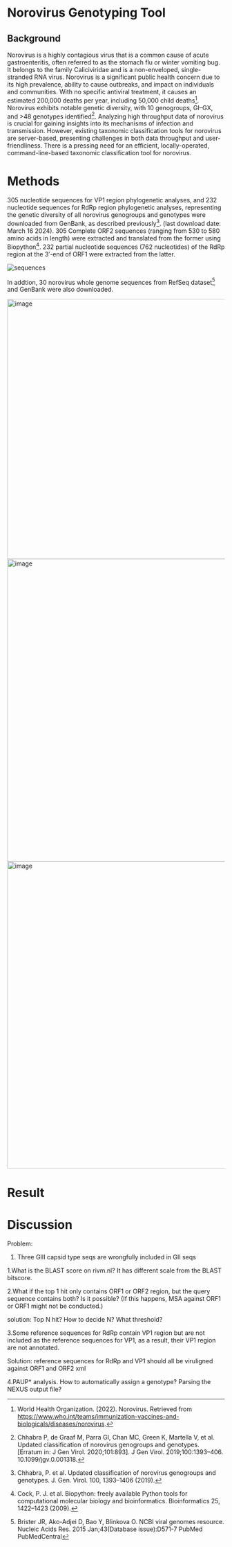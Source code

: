 # Norovirus Genotyping Tool
## Background
Norovirus is a highly contagious virus that is a common cause of acute gastroenteritis, often referred to as the stomach flu or winter vomiting bug. It belongs to the family Caliciviridae and is a non-enveloped, single-stranded RNA virus. Norovirus is a significant public health concern due to its high prevalence, ability to cause outbreaks, and impact on individuals and communities. With no specific antiviral treatment, it causes an estimated 200,000 deaths per year, including 50,000 child deaths[^1]. Norovirus exhibits notable genetic diversity, with 10 genogroups, GI–GX, and >48 genotypes identified[^2]. Analyzing high throughput data of norovirus is crucial for gaining insights into its mechanisms of infection and transmission. However, existing taxonomic classification tools for norovirus are server-based, presenting challenges in both data throughput and user-friendliness. There is a pressing need for an efficient, locally-operated, command-line-based taxonomic classification tool for norovirus.

# Methods
305 nucleotide sequences for VP1 region phylogenetic analyses, and 232 nucleotide sequences for RdRp region phylogenetic analyses, representing the genetic diversity of all norovirus genogroups and genotypes were downloaded from GenBank, as described previously[^3]. (last download date: March 16 2024). 305 Complete ORF2 sequences (ranging from 530 to 580 amino acids in length) were extracted and translated from the former using Biopython[^4]. 232 partial nucleotide sequences (762 nucleotides) of the RdRp region at the 3′-end of ORF1 were extracted from the latter.



![sequences](https://github.com/zhuzhanji/NorovirusGenotyping/assets/37281560/7c695662-7de8-477f-9346-4a30dc7d1865  "sequences" )

In addtion, 30 norovirus whole genome sequences from RefSeq dataset[^5] and GenBank were also downloaded.

<img width="600" alt="image" src="https://github.com/zhuzhanji/NorovirusGenotyping/assets/37281560/bcc44256-9c9f-4d1c-a64a-97f0f459f067">





<img width="698" alt="image" src="https://github.com/zhuzhanji/NorovirusGenotyping/assets/37281560/8340031f-169a-4a79-b11f-baaa2e185241">

<img width="709" alt="image" src="https://github.com/zhuzhanji/NorovirusGenotyping/assets/37281560/90cc15fc-9b48-4876-9b2c-f23858c8b735">

# Result

# Discussion


[^1]:World Health Organization. (2022). Norovirus. Retrieved from https://www.who.int/teams/immunization-vaccines-and-biologicals/diseases/norovirus.
[^2]:Chhabra P, de Graaf M, Parra GI, Chan MC, Green K, Martella V, et al. Updated classification of norovirus genogroups and genotypes. [Erratum in: J Gen Virol. 2020;101:893]. J Gen Virol. 2019;100:1393–406. 10.1099/jgv.0.001318.
[^3]:Chhabra, P. et al. Updated classification of norovirus genogroups and genotypes. J. Gen. Virol. 100, 1393–1406 (2019).
[^4]:Cock, P. J. et al. Biopython: freely available Python tools for computational molecular biology and bioinformatics. Bioinformatics 25, 1422–1423 (2009).
[^5]:Brister JR, Ako-Adjei D, Bao Y, Blinkova O. NCBI viral genomes resource. Nucleic Acids Res. 2015 Jan;43(Database issue):D571-7 PubMed PubMedCentral

Problem:
1. Three GIII capsid type seqs are wrongfully included in GII seqs

1.What is the BLAST score on rivm.nl? It has different scale from the BLAST bitscore.

2.What if the top 1 hit only contains ORF1 or ORF2 region, but the query sequence contains both? Is it possible? (If this happens, MSA against ORF1 or ORF1 might not be conducted.) 

solution: Top N hit? How to decide N? What threshold? 

3.Some reference sequences for RdRp contain VP1 region but are not included as the reference sequences for VP1, as a result, their VP1 region are not annotated.

Solution: reference sequences for RdRp and VP1 should all be viruligned against ORF1 and ORF2 xml

4.PAUP* analysis. How to automatically assign a genotype? Parsing the NEXUS output file? 


